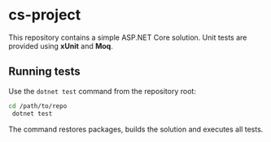 # cs-project

This repository contains a simple ASP.NET Core solution. Unit tests are provided using **xUnit** and **Moq**.

## Running tests

Use the `dotnet test` command from the repository root:

```bash
cd /path/to/repo
 dotnet test
```

The command restores packages, builds the solution and executes all tests.
